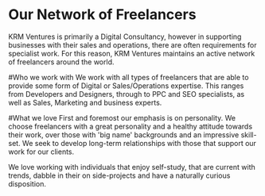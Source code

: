 Our Network of Freelancers
==========================

KRM Ventures is primarily a Digital Consultancy, however in supporting businesses with their sales and operations, there are often requirements for specialist work. For this reason, KRM Ventures maintains an active network of freelancers around the world.

#Who we work with
We work with all types of freelancers that are able to provide some form of Digital or Sales/Operations expertise. This ranges from Developers and Designers, through to PPC and SEO specialists, as well as Sales, Marketing and business experts.

#What we love
First and foremost our emphasis is on personality. We choose freelancers with a great personality and a healthy attitude towards their work, over those with 'big name' backgrounds and an impressive skill-set. We seek to develop long-term relationships with those that support our work for our clients.

We love working with individuals that enjoy self-study, that are current with trends, dabble in their on side-projects and have a naturally curious disposition.

